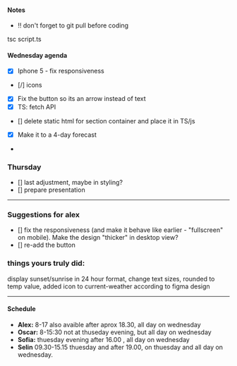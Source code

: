 #### Notes
- !! don't forget to git pull before coding

tsc script.ts

#### Wednesday agenda
- [x] Iphone 5 - fix responsiveness 
- [/] icons
- [x] Fix the button so its an arrow instead of text
- [x] TS: fetch API
- [] delete static html for section container and place it in TS/js
- [x] Make it to a 4-day forecast
- 

### Thursday 
- [] last adjustment, maybe in styling? 
- [] prepare presentation

-------------------------------------------

### Suggestions for alex
- [] fix the responsiveness (and make it behave like earlier - "fullscreen" on mobile). Make the design "thicker" in desktop view?
- [] re-add the button

### things yours truly did:
display sunset/sunrise in 24 hour  format, change text sizes, rounded to temp value, added icon to current-weather according to figma design

-------------------------------------------

#### Schedule 

- **Alex:** 8-17 also avaible after aprox 18.30, all day on wednesday
- **Oscar:** 8-15:30 not at thuseday evening, but all day on wednesday
- **Sofia:** thuesday evening after 16.00 , all day on wednesday
- **Selin**  09.30-15.15 thuesday and after 19.00, on thuesday and all day on wednesday.


